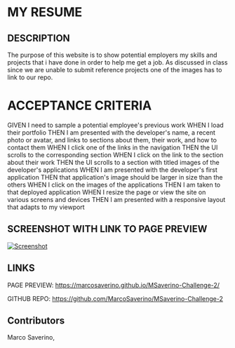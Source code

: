 
# MY RESUME

## DESCRIPTION
The purpose of this website is to show potential employers my skills and projects that i have done in order to help me get a job. As discussed in class since we are unable to submit reference projects one of the images has to link to our repo.

# ACCEPTANCE CRITERIA
GIVEN I need to sample a potential employee's previous work
WHEN I load their portfolio
THEN I am presented with the developer's name, a recent photo or avatar, and links to sections about them, their work, and how to contact them
WHEN I click one of the links in the navigation
THEN the UI scrolls to the corresponding section
WHEN I click on the link to the section about their work
THEN the UI scrolls to a section with titled images of the developer's applications
WHEN I am presented with the developer's first application
THEN that application's image should be larger in size than the others
WHEN I click on the images of the applications
THEN I am taken to that deployed application
WHEN I resize the page or view the site on various screens and devices
THEN I am presented with a responsive layout that adapts to my viewport

## SCREENSHOT WITH LINK TO PAGE PREVIEW 
[![Screenshot](/Challenge2-Screenshot.PNG)](https://marcosaverino.github.io/MSaverino-Challenge-2/)

## LINKS 
PAGE PREVIEW: 
https://marcosaverino.github.io/MSaverino-Challenge-2/

GITHUB REPO: 
https://github.com/MarcoSaverino/MSaverino-Challenge-2

## Contributors
Marco Saverino, 